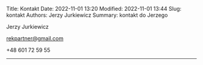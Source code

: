 Title: Kontakt
Date: 2022-11-01 13:20
Modified: 2022-11-01 13:44
Slug: kontakt
Authors: Jerzy Jurkiewicz
Summary: kontakt do Jerzego

Jerzy Jurkiewicz

<rekpartner@gmail.com>

+48 601 72 59 55
______________________________
